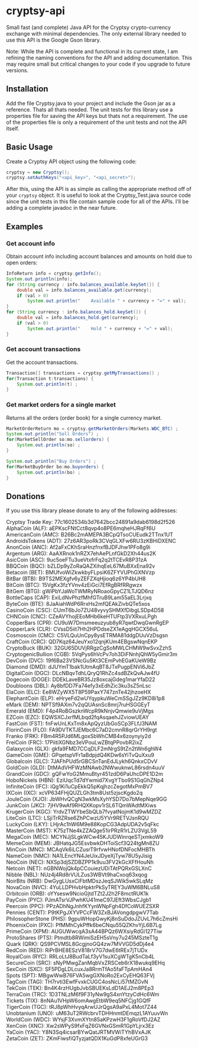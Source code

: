 # cryptsy-api

Small fast (and complete) Java API for the Cryptsy crypto-currency exchange with minimal dependencies.  The only external library needed to use this API is the Google Gson library.

Note: While the API is complete and functional in its current state, I am refining the naming conventions for the API and adding documentation.  This may require small but critical changes to your code if you upgrade to future versions.

## Installation

Add the file Cryptsy.java to your project and include the Gson jar as a reference.  Thats all thats needed.  The unit tests for this library use a properties file for saving the API keys but thats not a requirement.  The use of the properties file is only a requirement of the unit tests and not the API itself.

## Basic Usage

Create a Cryptsy API object using the following code:

```java
cryptsy = new Cryptsy();
cryptsy.setAuthKeys("<api_key>", "<api_secret>");
```

After this, using the API is as simple as calling the appropriate method off of your `cryptsy` object.  It is useful to look at the Cryptsy_Test.java source code since the unit tests in this file contain sample code for all of the APIs.  I'll be adding a complete javadoc in the near future.

## Examples

### Get account info
Obtain account info including account balances and amounts on hold due to open orders:

```java
InfoReturn info = cryptsy.getInfo();
System.out.println(info);
for (String currency : info.balances_available.keySet()) {
	double val = info.balances_available.get(currency);
	if (val > 0)
		System.out.println("    Available " + currency + "=" + val);
}
for (String currency : info.balances_hold.keySet()) {
	double val = info.balances_hold.get(currency);
	if (val > 0)
		System.out.println("    Hold " + currency + "=" + val);
}
```

### Get account transactions
Get the account transactions.

```java
Transaction[] transactions = cryptsy.getMyTransactions() ;
for(Transaction t:transactions) {
	System.out.println(t) ;
}
```

### Get market orders for a single market
Returns all the orders (order book) for a single currency market.

```java
MarketOrderReturn mo = cryptsy.getMarketOrders(Markets.WDC_BTC) ;
System.out.println("Sell Orders") ;
for(MarketSellOrder so:mo.sellorders) {
	System.out.println(so) ; 
}

System.out.println("Buy Orders") ;
for(MarketBuyOrder bo:mo.buyorders) {
	System.out.println(bo) ; 
}
```

## Donations

If you use this library please donate to any of the following addresses:

Cryptsy Trade Key: 77c1602534b3d7642bcc24891a9dab6198d2f526  
AlphaCoin (ALF): aEPKscFNtCct8qvp4o8PE6mqheHJRqFf6U  
AmericanCoin (AMC): B26Bc2mAMEPA3BCpQTsoCUEudk2TTnx1UT  
AndroidsTokens (ADT): 27z6AR3poRk3CVqGLXFw6RU3zKBHiDXENC  
AnonCoin (ANC): Af2aFxCKhSraHnzfnxfBJDFJhw1PFo8g9i  
Argentum (ARG): AaAXRnok1nRZX7ehAePLnfGkD2Xh44us2K  
AsicCoin (ASC): 9uc5oeFTu3ueVtxfrFq2q2tTCEvR8P31zA  
BBQCoin (BQC): bZLDp9yZoRaQAZXihqEeL67MuBXxEna92v  
Betacoin (BET): BMUfvoWiZkwkbyFLpsiK6ZFYVUPhGXNVzp  
BitBar (BTB): B9TS2MEXgfv6yZEFZXqHjioq6z6YP4bUH8  
BitCoin (BTC): 15VgKx3fzYVnv4zEiGci7EfRgBRfRRgwzx  
BitGem (BTG): gWiPbYJaWoTWMRyNRoaoGpyCZ1LTJQD6nz  
BottleCaps (CAP): ExiLdNvPhzfMhfGTruB9Lam55aEL3Lrjxq  
ByteCoin (BTE): 8JaAiahWdP6RrxHs2mfQEAkZivbQTe5xos  
CasinoCoin (CSC): CUmT6bJo7ZU48vyvySHMXfDibgLSDp4D58  
CHNCoin (CNC): CZeAVYhojEEoMHb6keHTUFtp3VXRxuLPgh  
CopperBars (CPR): CU9uW7Dmsmeeuzyub8yR7qwtDwqGwnRgEP  
CopperLark (CLR): CVssD5iit7Hh2HPDdseZX1eAgqHGCX56uL  
Cosmoscoin (CMC): C5VLQuUnCpy8ysETRMA81ddgDUuVzDsgsn  
CraftCoin (CRC): QD7Kqz64JeuYxo12qnjKUm4EBgswNqnEKP  
CryptoBuck (BUK): 32GU65DUVjRRgzCgSoMWLCHMW9wSvxZzhS  
CryptogenicBullion (CGB): 5VqPys6hVcPv7oh3DiFNnhjQhW5yGmir3m  
DevCoin (DVC): 19f6Ba23VSNcGu5Kt3CEmPvhEGaKUeW9Bz  
Diamond (DMD): dJUYmT1bak1UtmAqBT8JTxPugpENVi6JbZ  
DigitalCoin (DGC): DLcNBqvTdhLQryQ1RhZc4sdBZkQvAJw4fU  
Dogecoin (DOGE): DDEkLaveBR35Jz8oxcajGdeg1marYfaD22  
Doubloons (DBL): Ay8bfDD7Fa74efy3xEdhZic3ku3sZ5nLsc  
ElaCoin (ELC): Ee8WZyWX5T8P59PaxY747znTe42jhzoeHX  
ElephantCoin (ELP): eHryeFd2wUYqypkuWeCmSSgJZz9KD8i1p8  
eMark (DEM): NPTSf9AXm7v2qQUAsnSc8mrj7ruHSGGEyT  
Emerald (EMD): F4p4RoBGszknWcpR9kNnjvQmwie9uVjMgs  
EZCoin (EZC): EQWSXCJxrfMLbqd2fqAsqaehJZviowUEAY  
FastCoin (FST): fnFwUnLKxTm8xApQyzUbGoSCp3FLfJ3NAM  
FlorinCoin (FLO): FA9DVTKTJEMbc6C7aD2cmnR8qrGrYH9rgt  
Franko (FRK): FBm4R5PJd6MLgoxSbWhCMB4x6zoynyiy2d  
FreiCoin (FRC): 17PiitiXGNbz3eVPouLwZBtqPPovbR2ixZ  
Galaxycoin (GLX): gkfa9FMD7CCqDLF2mNrgS9tZn2tWn6ghW4  
GameCoin (GME): GPqetspVFr1aBdpjdQ4KDw6sYiTvQuXxu9  
Globalcoin (GLC): 7JAFhPUd5rGBCSnTanEdJLykh6QnkxCDvV  
GoldCoin (GLD): DtMAdVHFWzMNAwb2NWwuknwL86rsdn4uuV  
GrandCoin (GDC): gQFwYoG2MmuBtyr451zdD6PaUhcDPE1D2m  
HoboNickels (HBN): EziUqcTd7dYwmid7XvgYTbo9S1GqGhZNp4  
InfiniteCoin (IFC): iQg1Ki1uCpEkkQ5pKqjhzcZegotMxPmBV7  
IXCoin (IXC): xcVP634FHjQUZLGh3tm8Ust5zjscKgdo2q  
JouleCoin (XJO): JbWHvQCgN3wkMsXyhYSD7Do7bMepNqe9GG  
JunkCoin (JKC): 7jHV9wAf9RHQXKopv1rSL6TQmWAdtMXiws  
KrugerCoin (KGC): YrdvZTWYbeSbQLb7fvyatNojmK1d9wMZDZ  
LiteCoin (LTC): LSjiTrRZRse6ZhPCwzU5YVr9RETVJsnRQU  
LuckyCoin (LKY): LHjrAc1hW6M9e88KopCG3AdpUDA2v5qFkc  
MasterCoin (MST): K75zTNe4kZZAQge51irPRzR1rLZU3VgL59  
MegaCoin (MEC): MCYNJjSLgkWCw45KJUDWinrqeSTjxmkoW9  
MemeCoin (MEM): JBHatqJG5EsvbwkDHToiScf3Q24tgMn8ZU  
MinCoin (MNC): MCAqVk6iLCZusrT9rfvwHNofDNFocMHBTh  
NameCoin (NMC): NA1LEncYN4JeUixJDyeXjTyw78U5yJisig  
NeoCoin (NEC): NXSp3djSZDBZPP1k9uu3FV2kGcXFfHouNh  
Netcoin (NET): nGBNWojQk4pCCouiezUDiTAtPQRxGSLXnC  
Nibble (NBL): NUz4j4Rd8rVULZus3WBVt9haCxoq63xqog  
NoirBits (NRB): DwGygLUsxCiFbtMDszJeqSJWik5wkSLqMz  
NovaCoin (NVC): 4YuLLDPHvbHpktrPkSyTREY3uWM6BNLuS8  
Orbitcoin (ORB): oYYsesw9NcioGjtdTZt2J2h2F8mctRUK1k  
PayCoin (PYC): PJmATsrVJPwhKU41meC97JEft3WbsCJgb1  
Peercoin (PPC): PPzADhNgJnhfKYynWNpFgh4DfCoWUEZSXR  
Pennies (CENT): P9tKPgJXYVPCcFW3ZxBJAVongdpgwV7Tab  
PhilosopherStone (PHS): 9gpuWHopGwyKj8nSuDdoJZUvL7h6cZmsHi  
PhoenixCoin (PXC): PfMMhCykPffk6beCNqu55QZKhvYjL6B7Lg  
PrimeCoin (XPM): AUGUWwcqA3sA44BPQz6WXsiyRdGi127Tiw  
ProtoShares (PTS): Ptmdtb8RWimiSzEH5sVny7u245MSzteT1g  
Quark (QRK): QS9PCVMSL8GcgjnoGQ4zw7MVVGD5dDj4e4  
RedCoin (RED): RiPrBHE8ESzV818rV7G7dwE6tREx7jTUDx  
RoyalCoin (RYC): RRLoLtJ8BudTaLf3yV1suXCgWTgK5nCb4L  
SecureCoin (SRC): sNyPMwgZanMqbVxZRSCeb6rX18wukq9EHq  
SexCoin (SXC): SF5PDgLDLcuxJa8RrmTfAo5faFTpAmHAn4  
Spots (SPT): MBgwWwB76FVA5wgGXNoRo2ExCyEHQ63FVj  
TagCoin (TAG): TH7rvti3EwfFvxkCUGC4osNcLi57tMZGvN  
TekCoin (TEK): Bn4K4rzHUgbJvbSBUEKsLdD1AEJ2m8PEp3  
TerraCoin (TRC): 1D3TNLzM6f9F31yNw9gS4xnYtzyCdHc6Wm  
Tickets (TIX): 8nNAu1VHpW6omAwgEtbW9eq5NFCjg1GQfF  
TigerCoin (TGC): tRJ8pWhHvyqArwUJrQgsA9aPxL4Mot7Z44  
Unobtanium (UNO): uM63uT2RWcbrvTDHHnmtDEmqzL1AYuuvWn  
WorldCoin (WDC): WYsjF3XvmXYtn85aKPzwH3F1gRoVfDJ2AZ  
XenCoin (XNC): Xw2sWPyS9fxFqZ6GVNxGSmR1GpYLjrx3Ez  
YaCoin (YAC): Y8N3Sq4icsarBYwQatJRTMVWiTYhBVxAJK  
ZetaCoin (ZET): ZKmFiwsfiQTyzjatQDX1KuGdP8xfeUGrG3  